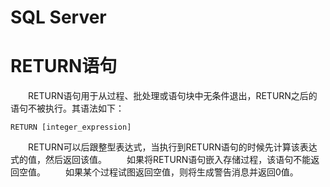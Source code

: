 # SQL Server

# RETURN语句

 

　　RETURN语句用于从过程、批处理或语句块中无条件退出，RETURN之后的语句不被执行。其语法如下：

```
RETURN [integer_expression] 
```

 

　　RETURN可以后跟整型表达式，当执行到RETURN语句的时候先计算该表达式的值，然后返回该值。
　　如果将RETURN语句嵌入存储过程，该语句不能返回空值。
　　如果某个过程试图返回空值，则将生成警告消息并返回0值。

 
